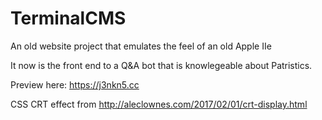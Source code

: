 # TerminalCMS

An old website project that emulates the feel of an old Apple IIe

It now is the front end to a Q&A bot that is knowlegeable about Patristics.

Preview here: https://j3nkn5.cc

CSS CRT effect from http://aleclownes.com/2017/02/01/crt-display.html

